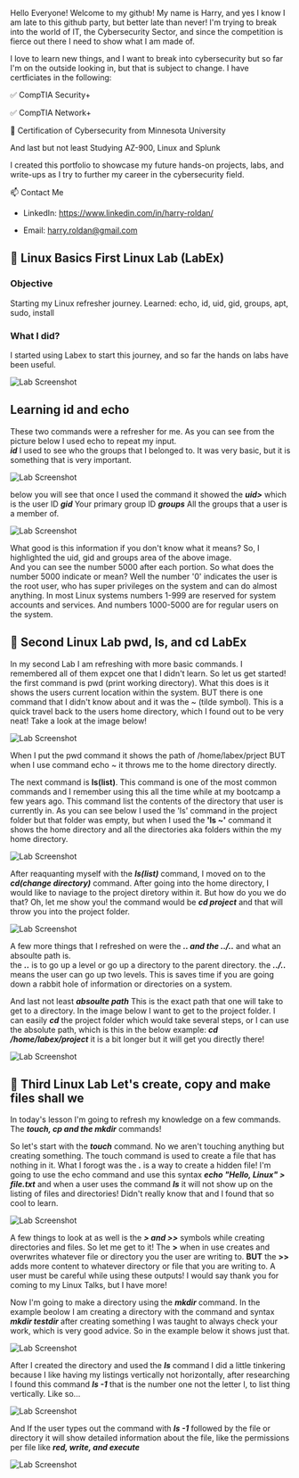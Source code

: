 Hello Everyone!  Welcome to my github!  My name is Harry, and yes I know I am late to this github party, but better late than never!
I'm trying to break into the world of IT, the Cybersecurity Sector, and since the competition is fierce out there I need to show what I am made of.


I love to learn new things, and I want to break into cybersecurity but so far I'm on the outside looking in, but that is subject to change.
I have certficiates in the following:


✅ CompTIA Security+

✅ CompTIA Network+

📜 Certification of Cybersecurity from Minnesota University

And last but not least Studying AZ-900, Linux and Splunk

I created this portfolio to showcase my future hands-on projects, labs, and write-ups as I try to further my career in the cybersecurity field.

📫 Contact Me

- LinkedIn: https://www.linkedin.com/in/harry-roldan/

- Email: harry.roldan@gmail.com


## 🐧 Linux Basics First Linux Lab (LabEx)

### Objective
Starting my Linux refresher journey.
Learned: echo, id, uid, gid, groups, apt, sudo, install

### What I did?
I started using Labex to start this journey, and so far the hands on labs have been useful.

![Lab Screenshot](images/1.png)

## Learning id and echo

These two commands were a refresher for me.  As you can see from the picture below I used echo to repeat my input.  
***id*** I used to see who the groups that I belonged to.  It was very basic, but it is something that is very important.

![Lab Screenshot](images/2.png)

below you will see that once I used the command <id> it showed  the 
***uid>*** which is the user ID 
***gid*** Your primary group ID
***groups*** All the groups that a user is a member of.

![Lab Screenshot](images/3.png)

What good is this information if you don't know what it means?  So, I highlighted the uid, gid and groups area of the above image.  
And you can see the number 5000 after each portion.  So what does the number 5000 indicate or mean?  Well the number '0' indicates the user is the
root user, who has super privileges on the system and can do almost anything.  In most Linux systems numbers 1-999 are reserved for system accounts and 
services.  And numbers 1000-5000 are for regular users on the system. 

## 🐧 Second Linux Lab pwd, ls, and cd LabEx 

In my second Lab I am refreshing with more basic commands.  I remembered all of them expcet one that I didn't learn.  So let us get started!
the first command is pwd (print working directory).  What this does is it shows the users current location within the system.  BUT there is one command that
I didn't know about and it was the ~ (tilde symbol).  This is a quick travel back to the users home directory, which I found out to be very neat!  Take a look at the image below!

![Lab Screenshot](images/2.1.png)

When I put the pwd command it shows the path of /home/labex/prject
BUT when I use command echo ~ it throws me to the home directory directly.

The next command is **ls(list)**.  This command is one of the most common commands and I remember using this all the time while at my bootcamp a few years ago.  This command list the contents of the 
directory that user is currently in.  As you can see below I used the 'ls' command in the project folder but that folder was empty, but when I used the **'ls ~'** command it shows the home directory and all
the directories aka folders within the my home directory. 

![Lab Screenshot](images/2.2.png)

After reaquanting myself with the ***ls(list)*** command, I moved on to the ***cd(change directory)*** command. After going into the home directory, I would like to naviage to the project diretory within it.  But how do you we do that?
Oh, let me show you!  the command would be ***cd project*** and that will throw you into the project folder.

![Lab Screenshot](images/2.4.png)

A few more things that I refreshed on were the ***.. and the ../..*** and what an absoulte path is.  
the ***..*** is to go up a level or go up a directory to the parent directory.  the ***../..*** means the user can go up two levels.  This is saves time if you are going down a rabbit hole of information or
directories on a system.

And last not least ***absoulte path***  This is the exact path that one will take to get to a directory.  In the image below I want to get to the project folder.  I can easily ***cd*** the project folder which would take several steps, or I can use the
absolute path, which is this in the below example:  ***cd /home/labex/project*** it is a bit longer but it will get you directly there!

![Lab Screenshot](images/2.5.png)

## 🐧 Third Linux Lab Let's create, copy and make files shall we

In today's lesson I'm going to refresh my knowledge on a few commands.  The ***touch, cp and the mkdir*** commands!

So let's start with the ***touch*** command.  No we aren't touching anything but creating something.  The touch command is used to create a file that has nothing in it.  What I forogt was the ***.*** is a way to create a hidden file!  I'm going to use the echo command and use this syntax ***echo "Hello, Linux" > file.txt*** and when a user uses the command ***ls*** it will not show up on the listing of files and directories!  Didn't really know that and I found that so cool to learn. 

![Lab Screenshot](images/3.0.png)

A few things to look at as well is the ***> and >>*** symbols while creating directories and files.  So let me get to it!  The **>** when in use creates and overwrites whatever file or directory you the user are writing to.  **BUT** the **>>** adds more content to whatever directory or file that you are writing to.  A user must be careful while using these outputs! I would say thank you for coming to my Linux Talks, but I have more!

Now I'm going to make a directory using the ***mkdir*** command.  In the example beolow I am creating a directory with the command and syntax ***mkdir testdir*** after creating something I was taught to always check your work, which is very good advice.  So in the example below it shows just that. 

![Lab Screenshot](images/3.2.png)

After I created the directory and used the ***ls*** command I did a little tinkering because I like having my listings vertically not horizontally, after researching I found this command ***ls -1*** that is the number one not the letter l, to list thing vertically.  Like so...

![Lab Screenshot](images/3.3.png)

And If the user types out the command with ***ls -1*** followed by the file or directory it will show detailed information about the file, like the permissions per file like ***red, write, and execute***

![Lab Screenshot](images/3.5.png)


  
